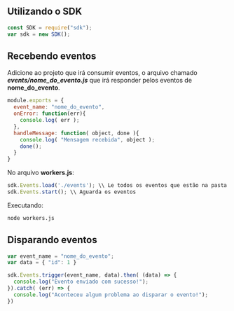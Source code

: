 ## Utilizando o SDK

```javascript
const SDK = require("sdk");
var sdk = new SDK();
```

## Recebendo eventos
Adicione ao projeto que irá consumir eventos, o arquivo chamado ***events/nome_do_evento.js*** que irá responder pelos eventos de **nome_do_evento**.

```javascript
module.exports = {
  event_name: "nome_do_evento",
  onError: function(err){
    console.log( err );
  },
  handleMessage: function( object, done ){
    console.log( "Mensagem recebida", object );
    done();
  }
}
```

No arquivo **workers.js**:

```javascript
sdk.Events.load('./events'); \\ Le todos os eventos que estão na pasta events
sdk.Events.start(); \\ Aguarda os eventos
```

Executando:

```bash
node workers.js
```

## Disparando eventos

```javascript
var event_name = "nome_do_evento";
var data = { "id": 1 }

sdk.Events.trigger(event_name, data).then( (data) => {
  console.log("Evento enviado com sucesso!");
}).catch( (err) => {
  console.log("Aconteceu algum problema ao disparar o evento!");
})
```
